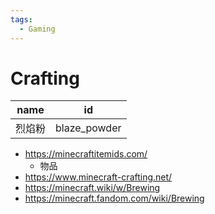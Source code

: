 ```yaml
---
tags:
  - Gaming
---
```


# Crafting

| name   | id           |
| ------ | ------------ |
| 烈焰粉 | blaze_powder |



- https://minecraftitemids.com/
  - 物品
- https://www.minecraft-crafting.net/
- https://minecraft.wiki/w/Brewing
- https://minecraft.fandom.com/wiki/Brewing
